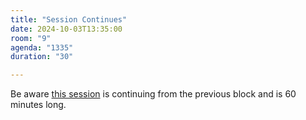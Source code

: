 ```yaml
---
title: "Session Continues"
date: 2024-10-03T13:35:00
room: "9"
agenda: "1335"
duration: "30"

---
```


Be aware [this session](/2024/sessions/acd223a) is continuing from the previous block and is 60 minutes long.
